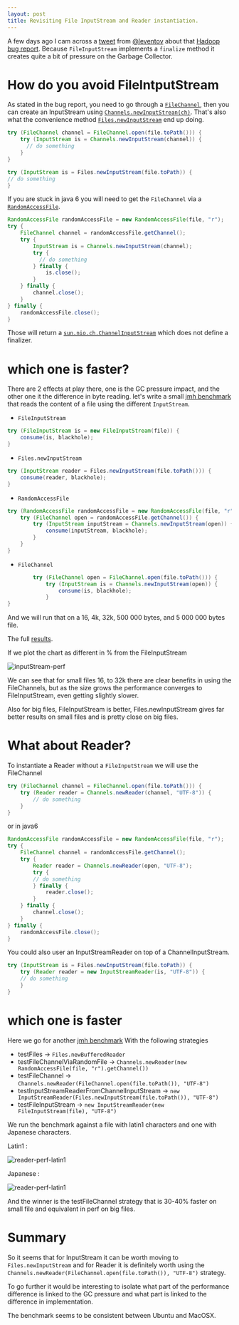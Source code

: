 ```yaml
---
layout: post
title: Revisiting File InputStream and Reader instantiation.
---
```


A few days ago I cam across a [tweet](https://twitter.com/leventov/status/842229472581435393) from [@leventov](https://twitter.com/leventov) about that [Hadoop bug report](https://issues.apache.org/jira/browse/HDFS-8562).
Because `FileInputStream` implements a `finalize` method it creates quite a bit of pressure on the Garbage Collector.

# How do you avoid FileIntputStream

As stated in the bug report, you need to go through a [`FileChannel`](https://docs.oracle.com/javase/8/docs/api/index.html?java/nio/channels/FileChannel.html), then you can create an InputStream using [`Channels.newInputStrean(ch)`](https://docs.oracle.com/javase/8/docs/api/java/nio/channels/Channels.html#newInputStream-java.nio.channels.ReadableByteChannel-).
That's also what the convenience method [`Files.newInputStream`](https://docs.oracle.com/javase/8/docs/api/java/nio/file/Files.html#newInputStream-java.nio.file.Path-java.nio.file.OpenOption...-) end up doing.

```java
try (FileChannel channel = FileChannel.open(file.toPath())) {
    try (InputStream is = Channels.newInputStream(channel)) {
      // do something
    }
}

try (InputStream is = Files.newInputStream(file.toPath)) {
// do something
}
```

If you are stuck in java 6 you will need to get the `FileChannel` via a [`RandomAccessFile`](https://docs.oracle.com/javase/8/docs/api/index.html?java/io/RandomAccessFile.html).

```java
RandomAccessFile randomAccessFile = new RandomAccessFile(file, "r");
try {
    FileChannel channel = randomAccessFile.getChannel();
    try {
        InputStream is = Channels.newInputStream(channel);
        try {
          // do something
        } finally {
            is.close();
        }
    } finally {
        channel.close();
    }
} finally {
    randomAccessFile.close();
}
```

Those will return a [`sun.nio.ch.ChannelInputStream`](https://github.com/dmlloyd/openjdk/blob/jdk8u/jdk8u/jdk/src/share/classes/sun/nio/ch/ChannelInputStream.java) which does not define a finalizer.

# which one is faster?

There are 2 effects at play there, one is the GC pressure impact, and the other one it the difference in byte reading.
let's write a small [jmh benchmark](https://github.com/arnaudroger/SimpleFlatMapper/blob/master/sfm-jmh/src/main/java/org/simpleflatmapper/csv/io/InputStreamBenchmark.java) that reads the content of a file using the different `InputStream`.

* `FileInputStream`
```java
try (FileInputStream is = new FileInputStream(file)) {
    consume(is, blackhole);
}
```
* `Files.newInputStream`
```java
try (InputStream reader = Files.newInputStream(file.toPath())) {
    consume(reader, blackhole);
}
```
* `RandomAccessFile`
```java
try (RandomAccessFile randomAccessFile = new RandomAccessFile(file, "r")) {
    try (FileChannel open = randomAccessFile.getChannel()) {
        try (InputStream inputStream = Channels.newInputStream(open)) {
            consume(inputStream, blackhole);
        }
    }
}
```
* `FileChannel`
```java
        try (FileChannel open = FileChannel.open(file.toPath())) {
            try (InputStream is = Channels.newInputStream(open)) {
                consume(is, blackhole);
            }
}
```

And we will run that on a 16, 4k, 32k, 500 000 bytes, and 5 000 000 bytes file.

The full [results](/blog/assets/20170320-fileChannel-java8.xls).

If we plot the chart as different in % from the FileInputStream

![inputStream-perf](/blog/images/20170320-inputstream.png)

We can see that for small files 16, to 32k there are clear benefits in using the FileChannels, but as the size grows
the performance converges to FileInputStream, even getting slightly slower.

Also for big files, FileInputStream is better, Files.newInputStream gives far better results on small files and is pretty close
on big files.

# What about Reader?

To instantiate a Reader without a `FileInputStream` we will use the FileChannel

```java 
try (FileChannel channel = FileChannel.open(file.toPath())) {
    try (Reader reader = Channels.newReader(channel, "UTF-8")) {
        // do something
    }
}
```

or in java6
```java
RandomAccessFile randomAccessFile = new RandomAccessFile(file, "r");
try {
    FileChannel channel = randomAccessFile.getChannel();
    try {
        Reader reader = Channels.newReader(open, "UTF-8");
        try {
        // do something
        } finally {
            reader.close();
        }
    } finally {
        channel.close();
    }
} finally {
    randomAccessFile.close();
}
```

You could also user an InputStreamReader on top of a ChannelInputStream.

```java
try (InputStream is = Files.newInputStream(file.toPath)) {
    try (Reader reader = new InputStreamReader(is, "UTF-8")) {
    // do something
    }
}
```

# which one is faster

Here we go for another [jmh benchmark](https://github.com/arnaudroger/SimpleFlatMapper/blob/master/sfm-jmh/src/main/java/org/simpleflatmapper/csv/io/ReaderBenchmark.java)
With the following strategies

* testFiles -> `Files.newBufferedReader`
* testFileChannelViaRandomFile -> `Channels.newReader(new RandomAccessFile(file, "r").getChannel())`
* testFileChannel -> `Channels.newReader(FileChannel.open(file.toPath()), "UTF-8")`
* testInputStreamReaderFromChannelInputStream -> `new InputStreamReader(Files.newInputStream(file.toPath()), "UTF-8")`
* testFileInputStream -> `new InputStreamReader(new FileInputStream(file), "UTF-8")`

We run the benchmark against a file with latin1 characters and one with Japanese characters.

Latin1 : 

![reader-perf-latin1](/blog/images/20170320-reader-latin1.png)

Japanese :

![reader-perf-latin1](/blog/images/20170320-reader-utf8.png)

And the winner is the testFileChannel strategy that is 30-40% faster on small file and equivalent in perf on big files.


# Summary

So it seems that for InputStream it can be worth moving to `Files.newInputStream`
and for Reader it is definitely worth using the `Channels.newReader(FileChannel.open(file.toPath()), "UTF-8")` strategy.

To go further it would be interesting to isolate what part of the performance difference is linked to the GC pressure 
and what part is linked to the difference in implementation.

The benchmark seems to be consistent between Ubuntu and MacOSX.

